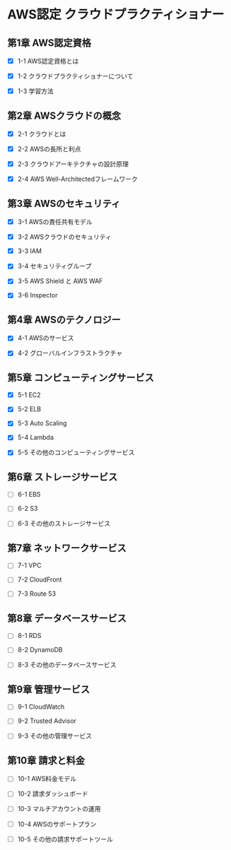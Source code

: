 # AWS認定 クラウドプラクティショナー

## 第1章 AWS認定資格

- [x] 1-1 AWS認定資格とは

- [x] 1-2 クラウドプラクティショナーについて

- [x] 1-3 学習方法

## 第2章 AWSクラウドの概念

- [x] 2-1 クラウドとは

- [x] 2-2 AWSの長所と利点

- [x] 2-3 クラウドアーキテクチャの設計原理

- [x] 2-4 AWS Well-Architectedフレームワーク

## 第3章 AWSのセキュリティ

- [x] 3-1 AWSの責任共有モデル

- [x] 3-2 AWSクラウドのセキュリティ

- [x] 3-3 IAM

- [x] 3-4 セキュリティグループ

- [x] 3-5 AWS Shield と AWS WAF

- [x] 3-6 Inspector

## 第4章 AWSのテクノロジー

- [x] 4-1 AWSのサービス

- [x] 4-2 グローバルインフラストラクチャ

## 第5章 コンピューティングサービス

- [x] 5-1 EC2

- [x] 5-2 ELB

- [x] 5-3 Auto Scaling

- [x] 5-4 Lambda

- [x] 5-5 その他のコンピューティングサービス

## 第6章 ストレージサービス

- [ ] 6-1 EBS

- [ ] 6-2 S3

- [ ] 6-3 その他のストレージサービス

## 第7章 ネットワークサービス

- [ ] 7-1 VPC

- [ ] 7-2 CloudFront

- [ ] 7-3 Route 53

## 第8章 データベースサービス

- [ ] 8-1 RDS

- [ ] 8-2 DynamoDB

- [ ] 8-3 その他のデータベースサービス

## 第9章 管理サービス

- [ ] 9-1 CloudWatch

- [ ] 9-2 Trusted Advisor

- [ ] 9-3 その他の管理サービス

## 第10章 請求と料金

- [ ] 10-1 AWS料金モデル

- [ ] 10-2 請求ダッシュボード

- [ ] 10-3 マルチアカウントの運用

- [ ] 10-4 AWSのサポートプラン

- [ ] 10-5 その他の請求サポートツール
